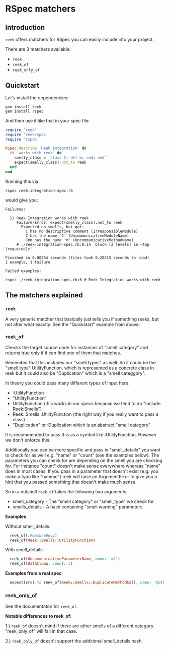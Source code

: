 # RSpec matchers

## Introduction

`reek` offers matchers for RSpec you can easily include into your project.

There are 3 matchers available:

- `reek`
- `reek_of`
- `reek_only_of`

## Quickstart

Let's install the dependencies:

```
gem install reek
gem install rspec
```

And then use it like that in your spec file:

```Ruby
require 'reek'
require 'reek/spec'
require 'rspec'

RSpec.describe 'Reek Integration' do
  it 'works with reek' do
    smelly_class = 'class C; def m; end; end'
    expect(smelly_class).not_to reek
  end
end
```

Running this via

```
rspec reek-integration-spec.rb 
```

would give you:

```
Failures:

  1) Reek Integration works with reek
     Failure/Error: expect(smelly_class).not_to reek
       Expected no smells, but got:
         C has no descriptive comment (IrresponsibleModule)
         C has the name 'C' (UncommunicativeModuleName)
         C#m has the name 'm' (UncommunicativeMethodName)
     # ./reek-integration-spec.rb:8:in `block (2 levels) in <top (required)>'

Finished in 0.00284 seconds (files took 0.28815 seconds to load)
1 example, 1 failure

Failed examples:

rspec ./reek-integration-spec.rb:6 # Reek Integration works with reek
```

## The matchers explained

### `reek`

A very generic matcher that basically just tells you if something reeks, but not after what exactly.
See the "Quickstart" example from above.

### `reek_of`

Checks the target source code for instances of "smell category"
and returns true only if it can find one of them that matches.

Remember that this includes our "smell types" as well. So it could be the
"smell type" UtilityFunction, which is represented as a concrete class
in reek but it could also be "Duplication" which is a "smell categgory".

In theory you could pass many different types of input here:
  - :UtilityFunction
  - "UtilityFunction"
  - UtilityFunction (this works in our specs because we tend to do "include Reek:Smells")
  - Reek::Smells::UtilityFunction (the right way if you really want to pass a class)
  - "Duplication" or :Duplication which is an abstract "smell category"

It is recommended to pass this as a symbol like :UtilityFunction. However we don't
enforce this.

Additionally you can be more specific and pass in "smell_details" you
want to check for as well e.g. "name" or "count" (see the examples below).
The parameters you can check for are depending on the smell you are checking for.
For instance "count" doesn't make sense everywhere whereas "name" does in most cases.
If you pass in a parameter that doesn't exist (e.g. you make a typo like "namme") reek will
raise an ArgumentError to give you a hint that you passed something that doesn't make
much sense.

So in a nutshell `reek_of` takes the following two arguments:

- smell_category - The "smell category" or "smell_type" we check for.
- smells_details - A hash containing "smell warning" parameters

**Examples**

 Without smell_details:

```Ruby
  reek_of(:FeatureEnvy)
  reek_of(Reek::Smells::UtilityFunction)
```

With smell_details:

```Ruby
  reek_of(UncommunicativeParameterName, name: 'x2')
  reek_of(DataClump, count: 3)
```

**Examples from a real spec**

```Ruby
  expect(src).to reek_of(Reek::Smells::DuplicateMethodCall, name: '@other.thing')
```

### reek_only_of

See the documentaton for `reek_of`.

**Notable differences to reek_of:**

1.) `reek_of` doesn't mind if there are other smells of a different category. "reek_only_of" will fail in that case.

2.) `reek_only_of` doesn't support the additional smell_details hash.
